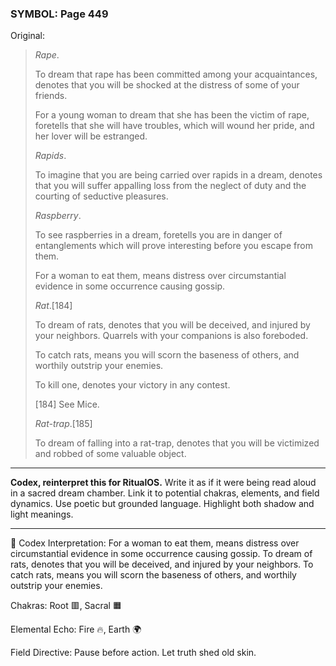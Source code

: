 ### SYMBOL: Page 449

Original:
> _Rape_.
> 
> 
> To dream that rape has been committed among your acquaintances,
> denotes that you will be shocked at the distress of some
> of your friends.
> 
> 
> For a young woman to dream that she has been the victim of rape,
> foretells that she will have troubles, which will wound her pride,
> and her lover will be estranged.
> 
> 
> _Rapids_.
> 
> 
> To imagine that you are being carried over rapids in a dream,
> denotes that you will suffer appalling loss from the neglect
> of duty and the courting of seductive pleasures.
> 
> 
> _Raspberry_.
> 
> 
> To see raspberries in a dream, foretells you are in danger of entanglements
> which will prove interesting before you escape from them.
> 
> 
> For a woman to eat them, means distress over circumstantial evidence
> in some occurrence causing gossip.
> 
> 
> _Rat_.[184]
> 
> 
> To dream of rats, denotes that you will be deceived, and injured
> by your neighbors. Quarrels with your companions is also foreboded.
> 
> 
> To catch rats, means you will scorn the baseness of others,
> and worthily outstrip your enemies.
> 
> 
> To kill one, denotes your victory in any contest.
> 
> 
> 
> [184] See Mice.
> 
> 
> _Rat-trap_.[185]
> 
> 
> To dream of falling into a rat-trap, denotes that you will be victimized
> and robbed of some valuable object.

---

**Codex, reinterpret this for RitualOS.**
Write it as if it were being read aloud in a sacred dream chamber.
Link it to potential chakras, elements, and field dynamics.
Use poetic but grounded language.
Highlight both shadow and light meanings.

---

🔁 Codex Interpretation:
For a woman to eat them, means distress over circumstantial evidence in some occurrence causing gossip. To dream of rats, denotes that you will be deceived, and injured by your neighbors. To catch rats, means you will scorn the baseness of others, and worthily outstrip your enemies.

Chakras: Root 🟥, Sacral 🟧

Elemental Echo: Fire 🔥, Earth 🌍

Field Directive: Pause before action. Let truth shed old skin.
